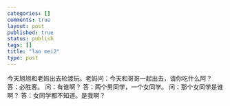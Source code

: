 ```yaml
--- 
categories: []
comments: true
layout: post
published: true
status: publish
tags: []
title: "lao mei2"
type: post
---
```

<div id="msgcns!3725CC0EE38B1F6!425" class="bvMsg">今天旭旭和老妈出去轮渡玩。老妈问：今天和哥哥一起出去，请你吃什么阿？
答：必胜客。
问：有谁啊？
答：两个男同学，一个女同学。
问：那个女同学是谁啊？
答：女同学都不知道。是我啊？</div>
